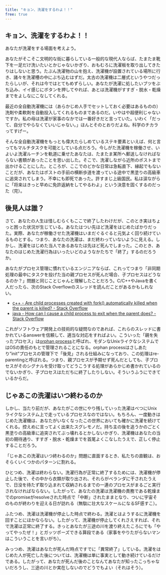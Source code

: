 ```yaml
---
title: "キョン、洗濯をするわよ！！"
free: true
---
```


## キョン、洗濯をするわよ！！

あなたが洗濯をする場面を考えよう。

あなたがそこそこ文明的な街に暮らしている一般的な現代人ならば、たまたま靴下を一足だけ洗いたいとかじゃないかぎり、おもむろに洗濯板を取り出してきたりはしないと思う。たぶん洗濯物の山を抱え、洗濯機が設置されている場所に行き、諸々を洗濯槽の中にぶち込むはずだ。太古の洗濯機は二層式というやつだったらしいが、それは今ではとてもめずらしい。あなたが洗濯に処したいブツをぶち込み、イイ感じにボタンを押してやれば、あとは洗濯機がすすぎ・脱水・乾燥までをよしなにこなしてくれる。

最近の全自動洗濯機には（あらかじめ人手でセットしておく必要はあるものの）洗剤や柔軟剤を自動投入してくれるものまであるのだ。いやはや超便利じゃないですか。私の母は洗濯が家事のなかでは一番好きだと言っていた。いわく「だって、自分でやらなくていいじゃない。」ほんとそのとおりだよね。科学のチカラってすげー。

そんな全自動洗濯機をもっとも偉大たらしめているステキ要素といえば、何と言ってもマルチタスクを可能としている点だろう。今しがた洗濯機を稼働させ、いよいよ洗濯ルーチンを軌道に乗せたあなたは、たまたま某所へ郵送しなければならない書類があったことを思い出した。そこで、洗濯しながら近所のポストまで出かけることにした。ところが、ここでのどかな日常は急転直下、縁起でもないことだが、あなたはポストの手前の横断歩道を渡っている途中で黒塗りの高級車に追突されてしまう。不幸にも即死であった。許すまじ上級国民。私は涙ながらに「将来はきっと早めに免許返納をしてやるわよ」という決意を固くするのだった（完）。

## 後見人は誰？

さて、あなたの人生は惜しむらくもここで終了したわけだが、このとき実はちょっと困った状況が生じている。あなたはつい先ほど洗濯をはじめたばかりだった。実際、あなたが稼働させた洗濯機はいまだぐるぐると元気よく回り続けているものとする。つまり、あなたの洗濯は、まだ終わっていないように見える。しかし、洗濯をはじめた当人であるあなたは先ほど死んでしまった。このとき、あなたのはじめた洗濯行為はいったいどのようなかたちで「終了」するのだろうか。

あなたがプロセス管理に慣れているエンジニアならば、これってつまり「非同期処理の最中にタスクを投げた当の親プロセスが死んだ場合、子プロセスはどうなるのか？」問題と同じことじゃんと理解したことだろう。C/C++やJavaを書く人だったら、次のStack Overflowのスレッドを読んだことがあるかもしれない。

- [c++ - Are child processes created with fork() automatically killed when the parent is killed? - Stack Overflow](https://stackoverflow.com/questions/395877/are-child-processes-created-with-fork-automatically-killed-when-the-parent-is)
- [java - How can I cause a child process to exit when the parent does? - Stack Overflow](https://stackoverflow.com/questions/269494/how-can-i-cause-a-child-process-to-exit-when-the-parent-does)

これがソフトウェア開発上の技術的な疑問なのであれば、これらのスレッドに書かれているanswerを信頼して、適当な対応をすればよい。こういった「親を失ったプロセス」は[orphan process](https://en.wikipedia.org/wiki/Orphan_process)と呼ばれ、モダンなUnixライクなシステムではOSの責任のもとで管理されることになる。orphan processはさしあたり”init”プロセスの管理下で「後見」される仕組みになっており、この処理はre-parentingと呼ばれる。つまり、親プロセスが予期せず死んだとしても、子プロセスがそのシグナルを受け取ってどうこうする処理があらかじめ書かれているのでないかぎり、子プロセスはただちに終了したりしない。そういうふうにできているからだ。

## じゃあこの洗濯はいつ終わるのか

しかし、当たり前だが、あなたがこの世にやり残していった洗濯はべつにUnixライクなシステム上で走っているプロセスなのではない。もちろん、一度動きはじめた洗濯機は、あなたがいなくなったこの世界においても確かに洗濯を続けてくれる。控えめに言ってよく出来たスグレモノだ。持ち主の後を追うかのごとく黒塗りの高級車に追突されてぶっ壊れるとかしないかぎり、洗濯機はあなたの当初の期待通り、すすぎ・脱水・乾燥までを首尾よくこなしたうえで、正しく停止することだろう。

「じゃあこの洗濯はいつ終わるのか」問題に直面するとき、私たちの直観は、おそらくいくつかのパターンに割れる。

ひとつめ、洗濯は終わらない。洗濯行為が正常に終了するためには、洗濯機が停止した後で、その中から衣類が取り出され、それらがベランダに干されたうえで、日没を待たず取り込まれて収納されるまでの一連のプロセスがまるごと実行されなければならない。したがって、あなたの洗濯は洗濯機の責務である乾燥までのpromiseがresolveされた時点で「中断」されたままとなり、ついに宇宙そのものが終わりを迎える日が訪れる（無駄に壮大なスケールになるSF感すこ）。

ふたつめ、洗濯は洗濯機が停止した時点で終わる。洗濯とはようするに洗濯機を回すことにほかならない。したがって、洗濯機が停止してくれさえすれば、それで洗濯は正常に終了する。きっとあなたが三途の川を渡り終えたころにでも「やってやったぜ！」とガッツポーズできる算段である（家事をやりたがらないマンはこういうことを言いがち）。

みっつめ、洗濯はあなたが死んだ時点ですでに「異常終了」している。洗濯をはじめた人が死亡した後については、洗濯機は単に事実として動き続けているだけである。したがって、あなたが死んだ後のことなんてあなたが知ったこっちゃないだろうし、三途の川とか実在しないのでどうでもよい（それはそう）。

